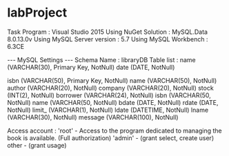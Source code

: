 # labProject

Task Program : Visual Studio 2015
Using NuGet Solution : MySQL.Data 8.0.13.0v
Using MySQL Server version : 5.7
Using MySQL Workbench : 6.3CE


--- MySQL Settings ---
Schema Name : libraryDB
Table list : 
  <blacklist>
    name (VARCHAR(30), Primary Key, NotNull)
    date (DATE, NotNull)

  <booklist>
    isbn    (VARCHAR(50), Primary Key, NotNull)
    name    (VARCHAR(50), NotNull)
    author  (VARCHAR(20), NotNull)
    company (VARCHAR(20), NotNull)
    stock   (INT(2), NotNull)

  <borrowlist>
    borrower  (VARCHAR(24), NotNull)
    isbn      (VARCHAR(50, NotNull)
    name      (VARCHAR(50, NotNull)
    bdate     (DATE, NotNull)
    rdate     (DATE, NotNull)
    limit_    (VARCHAR(1), NotNull)
    
  <loglist>
    ldate     (DATETIME, NotNull)
    lname     (VARCHAR(30), NotNull)
    message   (VARCHAR(100), NotNull)

Access account : 
'root'  - Access to the program dedicated to managing the book is available. (Full authorization)
'admin' - (grant select, create user)
other   - (grant usage)
